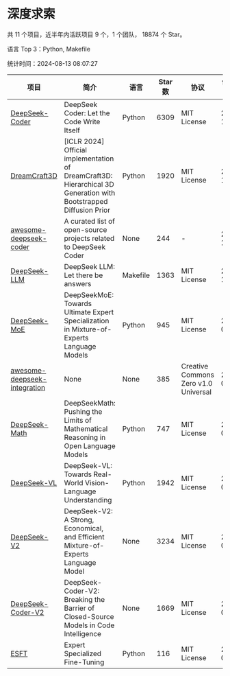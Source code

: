 # 深度求索

共 11 个项目，近半年内活跃项目 9 个，1 个团队， 18874 个 Star。

语言 Top 3：Python, Makefile

统计时间：2024-08-13 08:07:27

| 项目 | 简介 | 语言 | Star 数 | 协议 | 创建时间 | 最后更新时间 | 最后提交时间 |
| --- | --- | --- | --- | --- | --- | --- | --- |
| [DeepSeek-Coder](https://github.com/deepseek-ai/DeepSeek-Coder) | DeepSeek Coder: Let the Code Write Itself | Python | 6309 | MIT License | 2023-10-20 | 2024-08-13 | 2024-05-21 |
| [DreamCraft3D](https://github.com/deepseek-ai/DreamCraft3D) | [ICLR 2024] Official implementation of DreamCraft3D: Hierarchical 3D Generation with Bootstrapped Diffusion Prior | Python | 1920 | MIT License | 2023-10-23 | 2024-08-12 | 2024-06-09 |
| [awesome-deepseek-coder](https://github.com/deepseek-ai/awesome-deepseek-coder) | A curated list of open-source projects related to DeepSeek Coder | None | 244 | - | 2023-11-06 | 2024-08-02 | 2024-04-03 |
| [DeepSeek-LLM](https://github.com/deepseek-ai/DeepSeek-LLM) | DeepSeek LLM: Let there be answers | Makefile | 1363 | MIT License | 2023-11-29 | 2024-08-13 | 2024-02-04 |
| [DeepSeek-MoE](https://github.com/deepseek-ai/DeepSeek-MoE) | DeepSeekMoE: Towards Ultimate Expert Specialization in Mixture-of-Experts Language Models | Python | 945 | MIT License | 2024-01-02 | 2024-08-13 | 2024-01-16 |
| [awesome-deepseek-integration](https://github.com/deepseek-ai/awesome-deepseek-integration) | None | None | 385 | Creative Commons Zero v1.0 Universal | 2024-01-11 | 2024-08-13 | 2024-08-08 |
| [DeepSeek-Math](https://github.com/deepseek-ai/DeepSeek-Math) | DeepSeekMath: Pushing the Limits of Mathematical Reasoning in Open Language Models | Python | 747 | MIT License | 2024-02-05 | 2024-08-13 | 2024-04-15 |
| [DeepSeek-VL](https://github.com/deepseek-ai/DeepSeek-VL) | DeepSeek-VL: Towards Real-World Vision-Language Understanding | Python | 1942 | MIT License | 2024-03-07 | 2024-08-12 | 2024-04-24 |
| [DeepSeek-V2](https://github.com/deepseek-ai/DeepSeek-V2) | DeepSeek-V2: A Strong, Economical, and Efficient Mixture-of-Experts Language Model | None | 3234 | MIT License | 2024-04-22 | 2024-08-13 | 2024-08-10 |
| [DeepSeek-Coder-V2](https://github.com/deepseek-ai/DeepSeek-Coder-V2) | DeepSeek-Coder-V2: Breaking the Barrier of Closed-Source Models in Code Intelligence | None | 1669 | MIT License | 2024-06-14 | 2024-08-13 | 2024-07-03 |
| [ESFT](https://github.com/deepseek-ai/ESFT) | Expert Specialized Fine-Tuning | Python | 116 | MIT License | 2024-07-04 | 2024-08-12 | 2024-08-12 |
